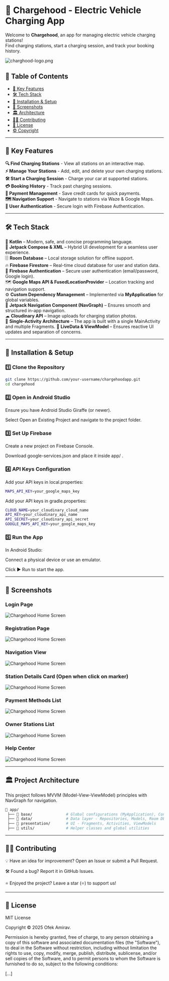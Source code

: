 # 🚗 Chargehood - Electric Vehicle Charging App  

Welcome to **Chargehood**, an app for managing electric vehicle charging stations!  
Find charging stations, start a charging session, and track your booking history.  

![charghood-logo.png](https://i.postimg.cc/cJpfPvr7/charghood-logo.png)

## 📖 Table of Contents  
- [🔹 Key Features](#-key-features)  
- [🛠 Tech Stack](#-tech-stack)  
- [🚀 Installation & Setup](#-installation--setup)  
- [📸 Screenshots](#-screenshots)  
- [🏛 Architecture](#-architecture)  
- [👨‍💻 Contributing](#-contributing)  
- [📜 License](#-license)  
- [© Copyright](#-copyright)  

---

## 📌 Key Features  

 **🔍 Find Charging Stations** - View all stations on an interactive map.  
 **⚡ Manage Your Stations** - Add, edit, and delete your own charging stations.  
 **🛠 Start a Charging Session** - Charge your car at supported stations.  
 **💳 Booking History** - Track past charging sessions.  
 **📜 Payment Management** - Save credit cards for quick payments.  
 **🗺 Navigation Support** - Navigate to stations via Waze & Google Maps.  
 **🔐 User Authentication** - Secure login with Firebase Authentication.  

---


## 🛠 **Tech Stack**  

 🚀 **Kotlin** – Modern, safe, and concise programming language.  
 📱 **Jetpack Compose & XML** – Hybrid UI development for a seamless user experience.  
 🗄 **Room Database** – Local storage solution for offline support.  
 🔥 **Firebase Firestore** – Real-time cloud database for user and station data.  
 🔑 **Firebase Authentication** – Secure user authentication (email/password, Google login).  
 🗺 **Google Maps API & FusedLocationProvider** – Location tracking and navigation support.  
 ⚙ **Custom Dependency Management** – Implemented via **MyApplication** for global variables.  
 🎯 **Jetpack Navigation Component (NavGraph)** – Ensures smooth and structured in-app navigation.  
 ☁ **Cloudinary API** – Image uploads for charging station photos.   
📂 **Single-Activity Architecture** – The app is built with a single MainActivity and multiple Fragments.
🔄 **LiveData & ViewModel** – Ensures reactive UI updates and separation of concerns. 

---

## 🚀 Installation & Setup  

### 1️⃣ Clone the Repository  
```sh
git clone https://github.com/your-username/chargehoodapp.git
cd chargehood
```
### 2️⃣ Open in Android Studio
Ensure you have Android Studio Giraffe (or newer).

Select Open an Existing Project and navigate to the project folder.

### 3️⃣ Set Up Firebase
Create a new project on Firebase Console.

Download google-services.json and place it inside app/ .

### 4️⃣ API Keys Configuration
Add your API keys in local.properties:
```sh
MAPS_API_KEY=your_google_maps_key
```
Add your API keys in gradle.properties:
```sh
CLOUD_NAME=your_cloudinary_cloud_name
API_KEY=your_cloudinary_api_name
API_SECRET=your_cloudinary_api_secret
GOOGLE_MAPS_API_KEY=your_google_maps_key
```
### 5️⃣ Run the App
In Android Studio:

Connect a physical device or use an emulator.

Click ▶️ Run to start the app.

---
## 📸 Screenshots
### Login Page
![Chargehood Home Screen](https://i.postimg.cc/NFJqjvh4/Screenshot-20250213-024205.jpg)
### Registration Page
![Chargehood Home Screen](https://i.postimg.cc/9XJjpZ47/Screenshot-20250213-024213.jpg)
### Navigation View
![Chargehood Home Screen](https://i.postimg.cc/QC6hPW00/Screenshot-20250213-022750.jpg)
### Station Details Card (Open when click on marker)
![Chargehood Home Screen](https://i.postimg.cc/CL5p65D6/Screenshot-20250213-024150.jpg)
### Payment Methods List
![Chargehood Home Screen](https://i.postimg.cc/RFLM7Yfr/Screenshot-20250213-022958.jpg)
### Owner Stations List
![Chargehood Home Screen](https://i.postimg.cc/T12TCcqK/Screenshot-20250213-023005.jpg)
### Help Center
![Chargehood Home Screen](https://i.postimg.cc/vm98BTZZ/Screenshot-20250213-023012.jpg)



---
## 🏛️ Project Architecture
This project follows MVVM (Model-View-ViewModel) principles with NavGraph for navigation.

```sh
📂 app/
 ├── 📂 base/               # Global configurations (MyApplication), Constants 
 ├── 📂 data/               # Data layer - Repositories, Models, Room DB, Firebase, Cloudinary
 ├── 📂 presentation/       # UI - Fragments, Activities, ViewModels
 ├── 📂 utils/              # Helper classes and global utilities
```
---
## 👨‍💻 Contributing
💡 Have an idea for improvement? Open an Issue or submit a Pull Request.

🛠️ Found a bug? Report it in GitHub Issues.

⭐ Enjoyed the project? Leave a star (⭐) to support us!

---
## 📜 License
MIT License

Copyright © 2025 Ofek Amirav.

Permission is hereby granted, free of charge, to any person obtaining a copy
of this software and associated documentation files (the "Software"), to deal
in the Software without restriction, including without limitation the rights
to use, copy, modify, merge, publish, distribute, sublicense, and/or sell
copies of the Software, and to permit persons to whom the Software is
furnished to do so, subject to the following conditions:

[...]

